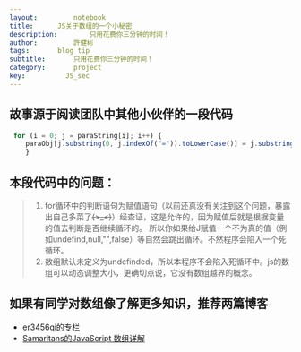 ```yaml
---
layout:     	notebook
title:     	JS关于数组的一个小秘密
description:     	只用花费你三分钟的时间！
author:     	許健彬
tags:      	blog tip
subtitle:     	只用花费你三分钟的时间！
category:     	project
key:          JS_sec
---
```


## 故事源于阅读团队中其他小伙伴的一段代码
```javascript
 for (i = 0; j = paraString[i]; i++) {
    paraObj[j.substring(0, j.indexOf("=")).toLowerCase()] = j.substring(j.indexOf("=") + 1, j.length);
    }
```
	
## 本段代码中的问题：
	
> 1. for循环中的判断语句为赋值语句（以前还真没有关注到这个问题，暴露出自己多菜了~~~~(>_<)~~~~）经查证，这是允许的，因为赋值后就是根据变量的值去判断是否继续循环的。
 所以你如果给J赋值一个不为真的值（例如undefind,null,"",false）等自然会跳出循环。不然程序会陷入一个死循环。
> 2. 数组默认未定义为undefinded，所以本程序不会陷入死循环中。js的数组可以动态调整大小，更确切点说，它没有数组越界的概念。

## 如果有同学对数组像了解更多知识，推荐两篇博客

* [er3456qi的专栏](https://segmentfault.com/a/1190000002921518)
* [Samaritans的JavaScript 数组详解](http://www.cnblogs.com/dolphinX/p/3353590.html)
